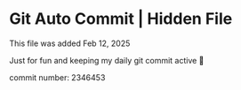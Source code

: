 # Git Auto Commit | Hidden File

This file was added Feb 12, 2025

Just for fun and keeping my daily git commit active 🤪

commit number: 2346453
